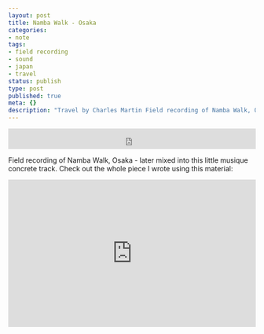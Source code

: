 ```yaml
---
layout: post
title: Namba Walk - Osaka
categories:
- note
tags:
- field recording
- sound
- japan
- travel
status: publish
type: post
published: true
meta: {}
description: "Travel by Charles Martin Field recording of Namba Walk, Osaka - later mixed into this little musique concrete track. Check out the whole piece I wrote"
---
```


<iframe style="border: 0; width: 100%; height: 42px;" src="https://bandcamp.com/EmbeddedPlayer/album=1924451892/size=small/bgcol=ffffff/linkcol=0687f5/track=2761195598/transparent=true/" seamless><a href="https://charlesmartin.bandcamp.com/album/travel">Travel by Charles Martin</a></iframe>

Field recording of Namba Walk, Osaka - later mixed into this little musique concrete track. Check out the whole piece I wrote using this material:

<iframe width="100%" height="300" scrolling="no" frameborder="no" src="https://w.soundcloud.com/player/?url=https%3A//api.soundcloud.com/tracks/11124453&amp;color=%23ff5500&amp;auto_play=false&amp;hide_related=false&amp;show_comments=true&amp;show_user=true&amp;show_reposts=false&amp;show_teaser=true&amp;visual=true"></iframe>
